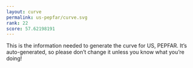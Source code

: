 ```yaml
---
layout: curve
permalink: us-pepfar/curve.svg
rank: 22
score: 57.62198191
---
```


This is the information needed to generate the curve for US, PEPFAR. It’s
auto-generated, so please don’t change it unless you know what you’re
doing!
